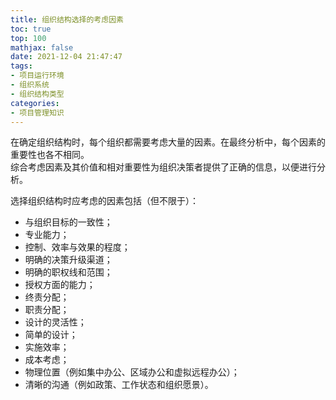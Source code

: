 ```yaml
---
title: 组织结构选择的考虑因素
toc: true
top: 100
mathjax: false
date: 2021-12-04 21:47:47
tags:
- 项目运行环境
- 组织系统
- 组织结构类型
categories:
- 项目管理知识
---
```

在确定组织结构时，每个组织都需要考虑大量的因素。在最终分析中，每个因素的重要性也各不相同。  
综合考虑因素及其价值和相对重要性为组织决策者提供了正确的信息，以便进行分析。

选择组织结构时应考虑的因素包括（但不限于）：

- 与组织目标的一致性；
- 专业能力；
- 控制、效率与效果的程度；
- 明确的决策升级渠道；
- 明确的职权线和范围；
- 授权方面的能力；
- 终责分配；
- 职责分配；
- 设计的灵活性；
- 简单的设计；
- 实施效率；
- 成本考虑；
- 物理位置（例如集中办公、区域办公和虚拟远程办公）；
- 清晰的沟通（例如政策、工作状态和组织愿景）。
